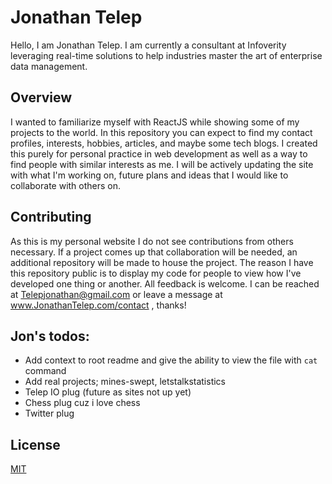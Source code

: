 # Jonathan Telep
Hello, I am Jonathan Telep. I am currently a consultant at Infoverity leveraging real-time solutions to help industries master the art of enterprise data management. 

## Overview
I wanted to familiarize myself with ReactJS while showing some of my projects to the world. In this repository you can expect to find my contact profiles, interests, hobbies, articles, and maybe some tech blogs. I created this purely for personal practice in web development as well as a way to find people with similar interests as me. I will be actively updating the site with what I'm working on, future plans and ideas that I would like to collaborate with others on.

## Contributing
As this is my personal website I do not see contributions from others necessary. If a project comes up that collaboration will be needed, an additional repository will be made to house the project. The reason I have this repository public is to display my code for people to view how I've developed one thing or another. All feedback is welcome. I can be reached at Telepjonathan@gmail.com or leave a message at www.JonathanTelep.com/contact , thanks!

## Jon's todos:
- Add context to root readme and give the ability to view the file with `cat` command
- Add real projects; mines-swept, letstalkstatistics
- Telep IO plug (future as sites not up yet)
- Chess plug cuz i love chess
- Twitter plug


## License
[MIT](https://choosealicense.com/licenses/mit/)
